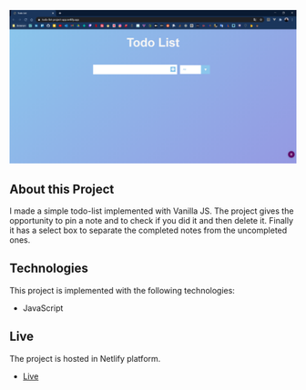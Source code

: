 ![alt text](https://github.com/zisispa/todo-list-vanilla-javascript-project/blob/master/todo-list-javascript-simple.PNG?raw=true)

## About this Project

I made a simple todo-list implemented with Vanilla JS. The project gives the opportunity to pin a note and to check if you did it and then delete it. Finally it has a select box to separate the completed notes from the uncompleted ones.

## Technologies

This project is implemented with the following technologies:

- JavaScript

## Live

The project is hosted in Netlify platform.

- [Live](https://todo-list-project-app.netlify.app/)
